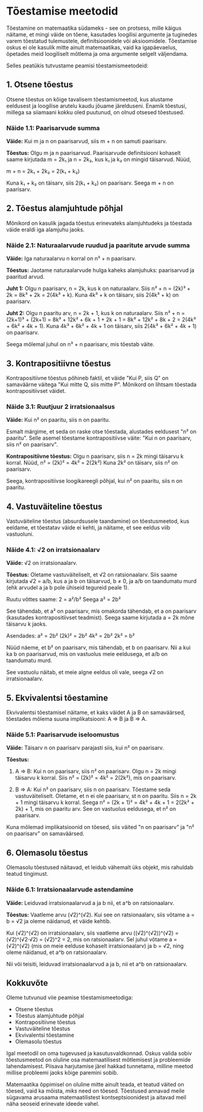 # Tõestamise meetodid

Tõestamine on matemaatika südameks - see on protsess, mille käigus näitame, et mingi väide on tõene, kasutades loogilisi argumente ja tuginedes varem tõestatud tulemustele, definitsioonidele või aksioomidele. Tõestamise oskus ei ole kasulik mitte ainult matemaatikas, vaid ka igapäevaelus, õpetades meid loogiliselt mõtlema ja oma argumente selgelt väljendama.

Selles peatükis tutvustame peamisi tõestamismeetodeid:

## 1. Otsene tõestus

Otsene tõestus on kõige tavalisem tõestamismeetod, kus alustame eeldusest ja loogilise arutelu kaudu jõuame järelduseni. Enamik tõestusi, millega sa siiamaani kokku oled puutunud, on olnud otsesed tõestused.

### Näide 1.1: Paarisarvude summa

**Väide:** Kui m ja n on paarisarvud, siis m + n on samuti paarisarv.

**Tõestus:** Olgu m ja n paarisarvud. Paarisarvude definitsiooni kohaselt saame kirjutada m = 2k₁ ja n = 2k₂, kus k₁ ja k₂ on mingid täisarvud. Nüüd,

m + n = 2k₁ + 2k₂ = 2(k₁ + k₂)

Kuna k₁ + k₂ on täisarv, siis 2(k₁ + k₂) on paarisarv. Seega m + n on paarisarv.

## 2. Tõestus alamjuhtude põhjal

Mõnikord on kasulik jagada tõestus erinevateks alamjuhtudeks ja tõestada väide eraldi iga alamjuhu jaoks.

### Näide 2.1: Naturaalarvude ruudud ja paaritute arvude summa

**Väide:** Iga naturaalarvu n korral on n³ + n paarisarv.

**Tõestus:** Jaotame naturaalarvude hulga kaheks alamjuhuks: paarisarvud ja paaritud arvud.

**Juht 1:** Olgu n paarisarv, n = 2k, kus k on naturaalarv.
Siis n³ + n = (2k)³ + 2k = 8k³ + 2k = 2(4k³ + k).
Kuna 4k³ + k on täisarv, siis 2(4k³ + k) on paarisarv.

**Juht 2:** Olgu n paaritu arv, n = 2k + 1, kus k on naturaalarv.
Siis n³ + n = (2k+1)³ + (2k+1) = 8k³ + 12k² + 6k + 1 + 2k + 1
= 8k³ + 12k² + 8k + 2 = 2(4k³ + 6k² + 4k + 1).
Kuna 4k³ + 6k² + 4k + 1 on täisarv, siis 2(4k³ + 6k² + 4k + 1) on paarisarv.

Seega mõlemal juhul on n³ + n paarisarv, mis tõestab väite.

## 3. Kontrapositiivne tõestus

Kontrapositiivne tõestus põhineb faktil, et väide "Kui P, siis Q" on samaväärne väitega "Kui mitte Q, siis mitte P". Mõnikord on lihtsam tõestada kontrapositiivset väidet.

### Näide 3.1: Ruutjuur 2 irratsionaalsus

**Väide:** Kui n² on paaritu, siis n on paaritu.

Esmalt märgime, et seda on raske otse tõestada, alustades eeldusest "n² on paaritu". Selle asemel tõestame kontrapositiivse väite: "Kui n on paarisarv, siis n² on paarisarv".

**Kontrapositiivne tõestus:** Olgu n paarisarv, siis n = 2k mingi täisarvu k korral. Nüüd,
n² = (2k)² = 4k² = 2(2k²)
Kuna 2k² on täisarv, siis n² on paarisarv.

Seega, kontrapositiivse loogikareegli põhjal, kui n² on paaritu, siis n on paaritu.

## 4. Vastuväiteline tõestus

Vastuväiteline tõestus (absurdsusele taandamine) on tõestusmeetod, kus eeldame, et tõestatav väide ei kehti, ja näitame, et see eeldus viib vastuoluni.

### Näide 4.1: √2 on irratsionaalarv

**Väide:** √2 on irratsionaalarv.

**Tõestus:** Oletame vastuväiteliselt, et √2 on ratsionaalarv. Siis saame kirjutada √2 = a/b, kus a ja b on täisarvud, b ≠ 0, ja a/b on taandumatu murd (ehk arvudel a ja b pole ühiseid tegureid peale 1).

Ruutu võttes saame:
2 = a²/b²
Seega a² = 2b²

See tähendab, et a² on paarisarv, mis omakorda tähendab, et a on paarisarv (kasutades kontrapositiivset teadmist). Seega saame kirjutada a = 2k mõne täisarvu k jaoks.

Asendades:
a² = 2b²
(2k)² = 2b²
4k² = 2b²
2k² = b²

Nüüd näeme, et b² on paarisarv, mis tähendab, et b on paarisarv. Nii a kui ka b on paarisarvud, mis on vastuolus meie eeldusega, et a/b on taandumatu murd.

See vastuolu näitab, et meie algne eeldus oli vale, seega √2 on irratsionaalarv.

## 5. Ekvivalentsi tõestamine

Ekvivalentsi tõestamisel näitame, et kaks väidet A ja B on samaväärsed, tõestades mõlema suuna implikatsiooni: A ⇒ B ja B ⇒ A.

### Näide 5.1: Paarisarvude iseloomustus

**Väide:** Täisarv n on paarisarv parajasti siis, kui n² on paarisarv.

**Tõestus:** 
1) A ⇒ B: Kui n on paarisarv, siis n² on paarisarv.
   Olgu n = 2k mingi täisarvu k korral. Siis n² = (2k)² = 4k² = 2(2k²), mis on paarisarv.

2) B ⇒ A: Kui n² on paarisarv, siis n on paarisarv.
   Tõestame seda vastuväiteliselt. Oletame, et n ei ole paarisarv, st n on paaritu. Siis n = 2k + 1 mingi täisarvu k korral.
   Seega n² = (2k + 1)² = 4k² + 4k + 1 = 2(2k² + 2k) + 1, mis on paaritu arv.
   See on vastuolus eeldusega, et n² on paarisarv.

Kuna mõlemad implikatsioonid on tõesed, siis väited "n on paarisarv" ja "n² on paarisarv" on samaväärsed.

## 6. Olemasolu tõestus

Olemasolu tõestused näitavad, et leidub vähemalt üks objekt, mis rahuldab teatud tingimust.

### Näide 6.1: Irratsionaalarvude astendamine

**Väide:** Leiduvad irratsionaalarvud a ja b nii, et a^b on ratsionaalarv.

**Tõestus:** Vaatleme arvu (√2)^(√2). Kui see on ratsionaalarv, siis võtame a = b = √2 ja oleme näidanud, et väide kehtib.

Kui (√2)^(√2) on irratsionaalarv, siis vaatleme arvu ((√2)^(√2))^(√2) = (√2)^(√2·√2) = (√2)^2 = 2, mis on ratsionaalarv. Sel juhul võtame a = (√2)^(√2) (mis on meie eelduse kohaselt irratsionaalarv) ja b = √2, ning oleme näidanud, et a^b on ratsionaalarv.

Nii või teisiti, leiduvad irratsionaalarvud a ja b, nii et a^b on ratsionaalarv.

## Kokkuvõte

Oleme tutvunud viie peamise tõestamismeetodiga:
- Otsene tõestus
- Tõestus alamjuhtude põhjal
- Kontrapositiivne tõestus
- Vastuväiteline tõestus
- Ekvivalentsi tõestamine
- Olemasolu tõestus

Igal meetodil on oma tugevused ja kasutusvaldkonnad. Oskus valida sobiv tõestusmeetod on oluline osa matemaatilisest mõtlemisest ja probleemide lahendamisest. Piisava harjutamise järel hakkad tunnetama, milline meetod millise probleemi jaoks kõige paremini sobib.

Matemaatika õppimisel on oluline mitte ainult teada, et teatud väited on tõesed, vaid ka mõista, *miks* need on tõesed. Tõestused annavad meile sügavama arusaama matemaatilistest kontseptsioonidest ja aitavad meil näha seoseid erinevate ideede vahel.